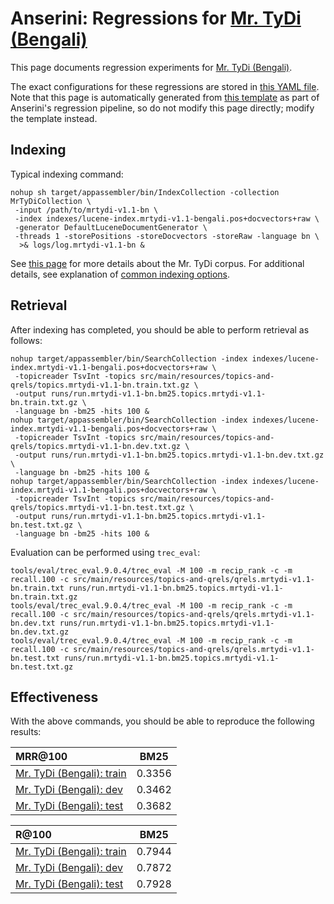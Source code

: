 # Anserini: Regressions for [Mr. TyDi (Bengali)](https://github.com/castorini/mr.tydi)

This page documents regression experiments for [Mr. TyDi (Bengali)](https://github.com/castorini/mr.tydi).

The exact configurations for these regressions are stored in [this YAML file](../src/main/resources/regression/mrtydi-v1.1-bn.yaml).
Note that this page is automatically generated from [this template](../src/main/resources/docgen/templates/mrtydi-v1.1-bn.template) as part of Anserini's regression pipeline, so do not modify this page directly; modify the template instead.

## Indexing

Typical indexing command:

```
nohup sh target/appassembler/bin/IndexCollection -collection MrTyDiCollection \
 -input /path/to/mrtydi-v1.1-bn \
 -index indexes/lucene-index.mrtydi-v1.1-bengali.pos+docvectors+raw \
 -generator DefaultLuceneDocumentGenerator \
 -threads 1 -storePositions -storeDocvectors -storeRaw -language bn \
  >& logs/log.mrtydi-v1.1-bn &
```

See [this page](https://github.com/castorini/mr.tydi) for more details about the Mr. TyDi corpus.
For additional details, see explanation of [common indexing options](common-indexing-options.md).

## Retrieval

After indexing has completed, you should be able to perform retrieval as follows:

```
nohup target/appassembler/bin/SearchCollection -index indexes/lucene-index.mrtydi-v1.1-bengali.pos+docvectors+raw \
 -topicreader TsvInt -topics src/main/resources/topics-and-qrels/topics.mrtydi-v1.1-bn.train.txt.gz \
 -output runs/run.mrtydi-v1.1-bn.bm25.topics.mrtydi-v1.1-bn.train.txt.gz \
 -language bn -bm25 -hits 100 &
nohup target/appassembler/bin/SearchCollection -index indexes/lucene-index.mrtydi-v1.1-bengali.pos+docvectors+raw \
 -topicreader TsvInt -topics src/main/resources/topics-and-qrels/topics.mrtydi-v1.1-bn.dev.txt.gz \
 -output runs/run.mrtydi-v1.1-bn.bm25.topics.mrtydi-v1.1-bn.dev.txt.gz \
 -language bn -bm25 -hits 100 &
nohup target/appassembler/bin/SearchCollection -index indexes/lucene-index.mrtydi-v1.1-bengali.pos+docvectors+raw \
 -topicreader TsvInt -topics src/main/resources/topics-and-qrels/topics.mrtydi-v1.1-bn.test.txt.gz \
 -output runs/run.mrtydi-v1.1-bn.bm25.topics.mrtydi-v1.1-bn.test.txt.gz \
 -language bn -bm25 -hits 100 &
```

Evaluation can be performed using `trec_eval`:

```
tools/eval/trec_eval.9.0.4/trec_eval -M 100 -m recip_rank -c -m recall.100 -c src/main/resources/topics-and-qrels/qrels.mrtydi-v1.1-bn.train.txt runs/run.mrtydi-v1.1-bn.bm25.topics.mrtydi-v1.1-bn.train.txt.gz
tools/eval/trec_eval.9.0.4/trec_eval -M 100 -m recip_rank -c -m recall.100 -c src/main/resources/topics-and-qrels/qrels.mrtydi-v1.1-bn.dev.txt runs/run.mrtydi-v1.1-bn.bm25.topics.mrtydi-v1.1-bn.dev.txt.gz
tools/eval/trec_eval.9.0.4/trec_eval -M 100 -m recip_rank -c -m recall.100 -c src/main/resources/topics-and-qrels/qrels.mrtydi-v1.1-bn.test.txt runs/run.mrtydi-v1.1-bn.bm25.topics.mrtydi-v1.1-bn.test.txt.gz
```

## Effectiveness

With the above commands, you should be able to reproduce the following results:

MRR@100                                 | BM25      |
:---------------------------------------|-----------|
[Mr. TyDi (Bengali): train](https://github.com/castorini/mr.tydi)| 0.3356    |
[Mr. TyDi (Bengali): dev](https://github.com/castorini/mr.tydi)| 0.3462    |
[Mr. TyDi (Bengali): test](https://github.com/castorini/mr.tydi)| 0.3682    |


R@100                                   | BM25      |
:---------------------------------------|-----------|
[Mr. TyDi (Bengali): train](https://github.com/castorini/mr.tydi)| 0.7944    |
[Mr. TyDi (Bengali): dev](https://github.com/castorini/mr.tydi)| 0.7872    |
[Mr. TyDi (Bengali): test](https://github.com/castorini/mr.tydi)| 0.7928    |
